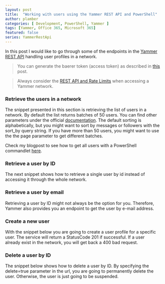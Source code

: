 ```yaml
---
layout: post
title:  "Working with users using the Yammer REST API and PowerShell"
author: plamber
categories: [ Development, PowerShell, Yammer ]
tags: [Yammer, Office 365, Microsoft 365]
featured: false
series: YammerRestApi
---
```

In this post I would like to go through some of the endpoints in the [Yammer REST API](https://developer.yammer.com/docs/) handling user profiles in a network. 

> You can generate the baerer token (access token) as described in <a href="/Access-Yammer-API-Through-Rest">this</a> post. 

> Always consider the <a href="https://developer.yammer.com/docs/rest-api-rate-limits">REST API and Rate Limits</a> when accessing a Yammer network. 

### Retrieve the users in a network
The snippet presented in this section is retrieving the list of users in a network. By default the list returns batches of 50 users. You can find other parameters under the official [documentation](https://developer.yammer.com/docs/usersjson). The default sorting is alphabetically, but you might want to sort by messages or followers with the sort_by query string. If you have more than 50 users, you might want to use the the page parameter to get different batches. 

<div class="alert success">
    Check my blogpost to see how to get all users with a PowerShell commandlet <a href="/Get-All-Yammer-Users-Through-Rest-API-With-PowerShell">here</a>. 
</div>

<script src="https://gist.github.com/plamber/7186fad364fb671b7d6ebe06347ef68c.js?file=getusers.ps1"></script>

### Retrieve a user by ID
The next snippet shows how to retrieve a single user by id instead of accessing it through the whole network.

<script src="https://gist.github.com/plamber/7186fad364fb671b7d6ebe06347ef68c.js?file=retrieveuserbyid.ps1"></script>

### Retrieve a user by email
Retrieving a user by ID might not always be the option for you. Therefore, Yammer also provides you an endpoint to get the user by e-mail address.

<script src="https://gist.github.com/plamber/7186fad364fb671b7d6ebe06347ef68c.js?file=retrieveuserbymail.ps1"></script>


### Create a new user
With the snippet below you are going to create a user profile for a specific user. The service will return a StatusCode 201 if successful. If a user already exist in the network, you will get back a 400 bad request.

<script src="https://gist.github.com/plamber/7186fad364fb671b7d6ebe06347ef68c.js?file=createuser.ps1"></script>

### Delete a user by ID
The snippet below shows how to delete a user by ID. By specifying the delete=true parameter in the url, you are going to permanently delete the user. Otherwise, the user is just going to be suspended.

<script src="https://gist.github.com/plamber/7186fad364fb671b7d6ebe06347ef68c.js?file=deleteuserbyid.ps1"></script>

